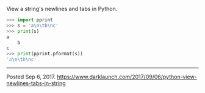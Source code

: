 View a string's newlines and tabs in Python.

```python
>>> import pprint
>>> s = 'a\n\tb\nc'
>>> print(s)
a
	b
c
>>> print(pprint.pformat(s))
'a\n\tb\nc'
```

---

Posted Sep 6, 2017.
https://www.darklaunch.com/2017/09/06/python-view-newlines-tabs-in-string